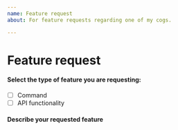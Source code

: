 ```yaml
---
name: Feature request
about: For feature requests regarding one of my cogs.

---
```


# Feature request

<!-- This template is for feature requests. Please fill out the following: -->


#### Select the type of feature you are requesting:

<!-- To check a box, replace the space between the [] with a x -->

- [ ] Command
- [ ] API functionality

#### Describe your requested feature

<!--
Feel free to describe in as much detail as you wish.

If you are requesting a command:
    - Include what cog it should be in and a name for the command
    - Describe the intended functionality for the command
    - Note any restrictions on who can use the command or where it can be used

If you are requesting API functionality:
    - Describe what it should do
    - Note whether it is to extend existing functionality or introduce new functionality
   
-->